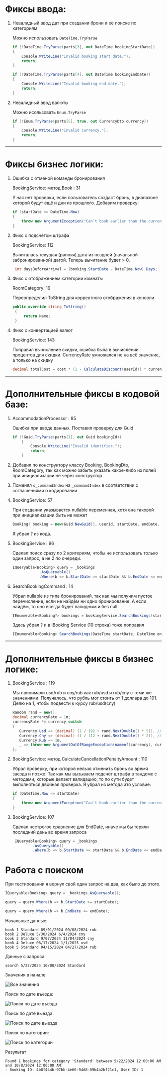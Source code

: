 # Фиксы ввода:

1. Невалидный ввод дат при создании брони и её поиске по категориям

   Можно использовать `DateTime.TryParse`
    ```csharp
    if (!DateTime.TryParse(parts[3], out DateTime bookingStartDate))
    {
        Console.WriteLine("Invalid booking start date.");
        return;
    }
    
    if (!DateTime.TryParse(parts[4], out DateTime bookingEndDate))
    {
        Console.WriteLine("Invalid booking end date.");
        return;
    }
    ```

2. Невалидный ввод валюты

   Можно исользовать `Enum.TryParse`
    ```csharp
    if (!Enum.TryParse(parts[5], true, out CurrencyDto currency))
    {
        Console.WriteLine("Invalid currency.");
        return;
    }
    ```

********************

# Фиксы бизнес логики:

1. Ошибка с отменой команды бронирования

   BookingService: метод Book : 31

   У нас нет проверки, если пользователь создаст бронь, в диапазоне которой
   будут ещё и дни из прошлого. Добавим проверку:

    ```csharp 
    if (startDate <= DateTime.Now)
    {
        throw new ArgumentException("Can`t book earlier than the current time");
    }
    ```

2. Фикс с подсчётом штрафа

   BookingService: 112

   Вычиталась текущая (ранняя) дата из поздней (начальной забронированной) датой.
   Теперь вычитание будет > 0.

   ```csharp
    int daysBeforeArrival = (booking.StartDate - DateTime.Now).Days;
   ```

3. Фикс с отображением категории комнаты

   RoomCategory: 16

   Переопределил ToString для корректного отображения в консоли
   ```csharp
   public override string ToString()
    {
        return Name;
    }
   ```
   
4. Фикс с конвертацией валют

   BookingService: 143

   Поправил вычисление скидки, ошибка была в вычислении процентов
   для скидки. CurrencyRate умножался не на всё значение, а только на скидку

   ```csharp
   decimal totalCost = cost * (1 - CalculateDiscount(userId)) * currencyRate
   ```

********************

# Дополнительные фиксы в кодовой базе:

1. AccommodationProcessor : 85

   Ошибка при вводе данных. Поставил проверку для Guid
   ```csharp
   if (!Guid.TryParse(parts[1], out Guid bookingId))
       {
           Console.WriteLine("Invalid identifier.");
           return;
       }
   ```

2. Добавил по конструктору классу Booking, BookingDto, RoomCategory, 
   так как можно забыть указать какое-либо из полей при инициализации не через конструктор

3. Поменял `s_commandIndex` на `_commandIndex` в соответствии с
   соглашениями о кодировании

4. BookingService: 57

   При создании указывается nullable переменная, хотя она таковой при инициализации быть не может
   ```csharp
   Booking? booking = new(Guid.NewGuid(), userId, startDate, endDate, selectedCategory, currency, totalCost);
   ```

   Я убрал ? из кода.

5. BookingService : 96

   Сделал поиск сразу по 2 критериям, чтобы не использовать только один запрос, а не 2 по очереди.
   ```csharp
   IQueryable<Booking> query = _bookings
               .AsQueryable()
               .Where(b => b.StartDate >= startDate && b.EndDate <= endDate);
   ```

6. SearchBookingCommand : 14

   Убрал nullable из типа бронирований, так как мы получим пустое перечисление, если не
   найдём ни одно бронирование. А если найдём, то оно всегда будет валидным и без null
   ```csharp
   IEnumerable<Booking?> bookings = bookingService.SearchBookings(startDate, endDate, categoryName);
   ```
   Здесь убрал ? и в IBooking Service (10 строка) тоже поправил

   ```csharp
   IEnumerable<Booking> SearchBookings(DateTime startDate, DateTime endDate, string categoryName);
   ```


********************

# Дополнительные фиксы в бизнес логике:

1. BookingService : 119

   Мы принимали usd/rub и cny/rub как rub/usd и rub/cny с теми же значениями. 
   Получалось, что рубль мог стоить от 1 доллара до 101. Делю на 1, чтобы подвести к курсу rub/usd(cny)
   ```csharp
   Random rand = new();
   decimal currencyRate = 1m;
   currencyRate *= currency switch
   {
      Currency.Usd => (decimal) (1 / (92 + rand.NextDouble() * 5)), // 92 +- 5
      Currency.Cny => (decimal) (1 / (12 + rand.NextDouble() * 2)), // 12 +- 2
      Currency.Rub => 1m,
      _ => throw new ArgumentOutOfRangeException(nameof(currency), currency, null)
   };
   ```

2. BookingService: метод CalculateCancellationPenaltyAmount : 110

   Убрал проверку, при которой нельзя отменить бронь во время заезда и позже.
   Так как мы вызываем подсчёт штрафа в тандеме с методами,
   которые делают валидацию, то по сути будет выполняться двойная проверка.
   Я убрал из метода это условие:
    ```csharp 
    if (DateTime.Now <= startDate)
    {
        throw new ArgumentException("Can`t book earlier than the current time");
    }
    ```

3. BookingService: 107

   Сделал нестрогое сравнение для EndDate, 
   иначе мы бы теряли последний день во время запроса
   ```csharp
    IQueryable<Booking> query = _bookings
            .AsQueryable()
            .Where(b => b.StartDate >= startDate && b.EndDate <= endDate);
   ```


# Работа с поиском

При тестировании я вернул свой один запрос на два, как было до этого.

```csharp
IQueryable<Booking> query = _bookings.AsQueryable();

query = query.Where(b => b.StartDate >= startDate);

query = query.Where(b => b.EndDate <= endDate);
```

Начальные данные:
```
book 1 Standard 09/01/2024 09/08/2024 rub
book 2 Deluxe 5/30/2024 6/4/2024 cny
book 3 Standard 9/07/2024 11/04/2024 cny
book 4 Deluxe 06/17/2024 1/1/2025 usd
book 5 Standard 04/15/2024 04/27/2024 rub
```

Данные с запроса:

```
search 5/22/2024 10/08/2024 Standard
```

Значения в начале:

![Все значения](../assets/initial.png)

Поиск по дате въезда:

![Поиск по дате въезда](../assets/first_query.png)

Поиск по дате выезда:

![Поиск по дате выезда](../assets/second_query.png)

Поиск по категории:

![Поиск по категории](../assets/third_query.png)

Результат
```
Found 1 bookings for category 'Standard' between 5/22/2024 12:00:00 AM and 10/8/2024 12:00:00 AM:
- Booking ID: 4b8f444b-97bb-4e66-94d8-09b4a2bf21c1, User ID: 1
```